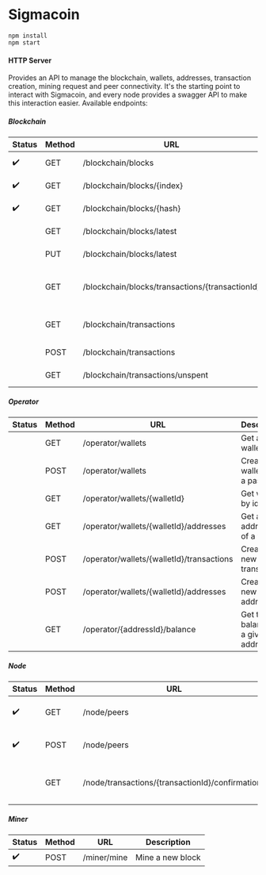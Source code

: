 # Sigmacoin


```
npm install
npm start
```

#### HTTP Server
Provides an API to manage the blockchain, wallets, addresses, transaction creation, mining request and peer connectivity.
It's the starting point to interact with Sigmacoin, and every node provides a swagger API to make this interaction easier. Available endpoints:

##### Blockchain

|Status|Method|URL|Description|
|------|------|---|-----------|
|:heavy_check_mark:|GET|/blockchain/blocks|Get all blocks|
|:heavy_check_mark:|GET|/blockchain/blocks/{index}|Get block by index|
|:heavy_check_mark:|GET|/blockchain/blocks/{hash}|Get block by hash|
||GET|/blockchain/blocks/latest|Get the latest block|
||PUT|/blockchain/blocks/latest|Update the latest block|
||GET|/blockchain/blocks/transactions/{transactionId}|Get a transaction from some block|
||GET|/blockchain/transactions|Get unconfirmed transactions|
||POST|/blockchain/transactions|Create a transaction|
||GET|/blockchain/transactions/unspent|Get unspent transactions|

##### Operator

|Status|Method|URL|Description|
|------|------|---|-----------|
||GET|/operator/wallets|Get all wallets|
||POST|/operator/wallets|Create a wallet from a password|
||GET|/operator/wallets/{walletId}|Get wallet by id|
||GET|/operator/wallets/{walletId}/addresses|Get all addresses of a wallet|
||POST|/operator/wallets/{walletId}/transactions|Create a new transaction|
||POST|/operator/wallets/{walletId}/addresses|Create a new address|
||GET|/operator/{addressId}/balance|Get the balance of a given address|

##### Node

|Status|Method|URL|Description|
|------|------|---|-----------|
|:heavy_check_mark:|GET|/node/peers|Get all peers connected to node|
|:heavy_check_mark:|POST|/node/peers|Connects a new peer to node|
||GET|/node/transactions/{transactionId}/confirmations|Get how many confirmations a block has|

##### Miner

|Status|Method|URL|Description|
|------|------|---|-----------|
|:heavy_check_mark:|POST|/miner/mine|Mine a new block|
